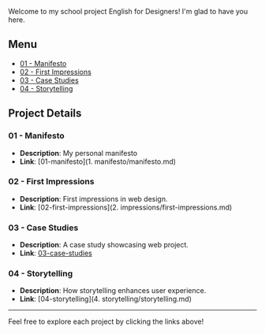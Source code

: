 Welcome to my school project English for Designers! I'm glad to have you here.

## Menu

- [01 - Manifesto](#01-manifesto)
- [02 - First Impressions](#02-first-impressions)
- [03 - Case Studies](#03-case-studies)
- [04 - Storytelling](#04-storytelling)

## Project Details

### 01 - Manifesto
- **Description**: My personal manifesto
- **Link**: [01-manifesto](1. manifesto/manifesto.md)

### 02 - First Impressions
- **Description**: First impressions in web design.
- **Link**: [02-first-impressions](2. impressions/first-impressions.md)

### 03 - Case Studies
- **Description**: A case study showcasing web project.
- **Link**: [03-case-studies](3.case-studies/case-studies.md)

### 04 - Storytelling
- **Description**: How storytelling enhances user experience.
- **Link**: [04-storytelling](4. storytelling/storytelling.md)

---

Feel free to explore each project by clicking the links above!
